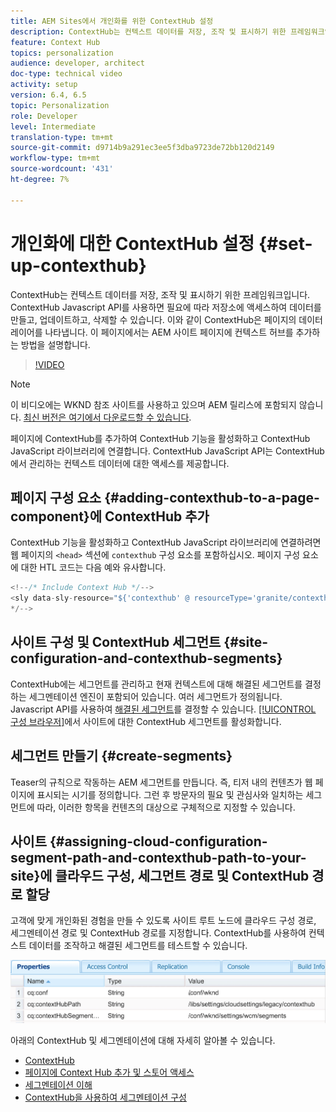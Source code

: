 ```yaml
---
title: AEM Sites에서 개인화를 위한 ContextHub 설정
description: ContextHub는 컨텍스트 데이터를 저장, 조작 및 표시하기 위한 프레임워크입니다. ContextHub Javascript API를 사용하면 필요에 따라 저장소에 액세스하여 데이터를 만들고, 업데이트하고, 삭제할 수 있습니다. 이와 같이 ContextHub은 페이지의 데이터 레이어를 나타냅니다. 이 페이지에서는 AEM 사이트 페이지에 컨텍스트 허브를 추가하는 방법을 설명합니다.
feature: Context Hub
topics: personalization
audience: developer, architect
doc-type: technical video
activity: setup
version: 6.4, 6.5
topic: Personalization
role: Developer
level: Intermediate
translation-type: tm+mt
source-git-commit: d9714b9a291ec3ee5f3dba9723de72bb120d2149
workflow-type: tm+mt
source-wordcount: '431'
ht-degree: 7%

---
```



# 개인화에 대한 ContextHub 설정 {#set-up-contexthub}

ContextHub는 컨텍스트 데이터를 저장, 조작 및 표시하기 위한 프레임워크입니다. ContextHub Javascript API를 사용하면 필요에 따라 저장소에 액세스하여 데이터를 만들고, 업데이트하고, 삭제할 수 있습니다. 이와 같이 ContextHub은 페이지의 데이터 레이어를 나타냅니다. 이 페이지에서는 AEM 사이트 페이지에 컨텍스트 허브를 추가하는 방법을 설명합니다.

>[!VIDEO](https://video.tv.adobe.com/v/23765/?quality=9&learn=on)

>[!NOTE]
>
>이 비디오에는 WKND 참조 사이트를 사용하고 있으며 AEM 릴리스에 포함되지 않습니다. [최신 버전은 여기에서 다운로드할 수 있습니다](https://github.com/adobe/aem-guides-wknd/releases).

페이지에 ContextHub를 추가하여 ContextHub 기능을 활성화하고 ContextHub JavaScript 라이브러리에 연결합니다. ContextHub JavaScript API는 ContextHub에서 관리하는 컨텍스트 데이터에 대한 액세스를 제공합니다.

## 페이지 구성 요소 {#adding-contexthub-to-a-page-component}에 ContextHub 추가

ContextHub 기능을 활성화하고 ContextHub JavaScript 라이브러리에 연결하려면 웹 페이지의 `<head>` 섹션에 `contexthub` 구성 요소를 포함하십시오. 페이지 구성 요소에 대한 HTL 코드는 다음 예와 유사합니다.

```java
<!--/* Include Context Hub */-->
<sly data-sly-resource="${'contexthub' @ resourceType='granite/contexthub/components/contexthub'}"/>
*/-->
```

## 사이트 구성 및 ContextHub 세그먼트 {#site-configuration-and-contexthub-segments}

ContextHub에는 세그먼트를 관리하고 현재 컨텍스트에 대해 해결된 세그먼트를 결정하는 세그멘테이션 엔진이 포함되어 있습니다. 여러 세그먼트가 정의됩니다. Javascript API를 사용하여 [해결된 세그먼트](https://helpx.adobe.com/experience-manager/6-5/sites/developing/using/ch-adding.html#DeterminingResolvedContextHubSegments)를 결정할 수 있습니다. [[!UICONTROL 구성 브라우저]](https://docs.adobe.com/content/help/en/experience-manager-cloud-service/implementing/developing/configurations.html)에서 사이트에 대한 ContextHub 세그먼트를 활성화합니다.

## 세그먼트 만들기 {#create-segments}

Teaser의 규칙으로 작동하는 AEM 세그먼트를 만듭니다. 즉, 티저 내의 컨텐츠가 웹 페이지에 표시되는 시기를 정의합니다. 그런 후 방문자의 필요 및 관심사와 일치하는 세그먼트에 따라, 이러한 항목을 컨텐츠의 대상으로 구체적으로 지정할 수 있습니다.

## 사이트 {#assigning-cloud-configuration-segment-path-and-contexthub-path-to-your-site}에 클라우드 구성, 세그먼트 경로 및 ContextHub 경로 할당

고객에 맞게 개인화된 경험을 만들 수 있도록 사이트 루트 노드에 클라우드 구성 경로, 세그멘테이션 경로 및 ContextHub 경로를 지정합니다. ContextHub를 사용하여 컨텍스트 데이터를 조작하고 해결된 세그먼트를 테스트할 수 있습니다.

![CRXDE Lite](assets/crx-de-properties.png)

아래의 ContextHub 및 세그멘테이션에 대해 자세히 알아볼 수 있습니다.

* [ContextHub](https://helpx.adobe.com/experience-manager/6-5/sites/developing/using/contexthub.html)
* [페이지에 Context Hub 추가 및 스토어 액세스](https://helpx.adobe.com/experience-manager/6-5/sites/developing/using/ch-adding.html)
* [세그멘테이션 이해](https://helpx.adobe.com/experience-manager/6-5/sites/classic-ui-authoring/using/classic-personalization-campaigns-segmentation.html)
* [ContextHub을 사용하여 세그멘테이션 구성](https://helpx.adobe.com/experience-manager/6-5/sites/administering/using/segmentation.html)

